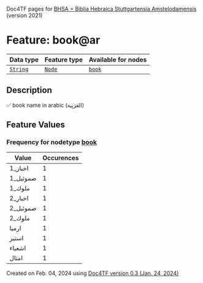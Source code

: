 Doc4TF pages for [BHSA = Biblia Hebraica Stuttgartensia Amstelodamensis](https://github.com/etcbc/BHSA/tree/master/tf) (version 2021)
# Feature: book@ar
Data type|Feature type|Available for nodes
---|---|---
[`String`](featurebydatatype.md#string)|[`Node`](featurebytype.md#node)| [`book`](featurebynodetype.md#book) 
## Description
✅ book name in arabic (العَرَبِية)
## Feature Values
### Frequency for nodetype [book](featurebynodetype.md#book)
Value|Occurences
---|---
1_اخبار|1
1_صموئيل|1
1_ملوك|1
2_اخبار|1
2_صموئيل|1
2_ملوك|1
ارميا|1
استير|1
اشعياء|1
امثال|1
 

Created on Feb. 04, 2024 using [Doc4TF  version 0.3 (Jan. 24, 2024)](https://github.com/tonyjurg/Doc4TF) 